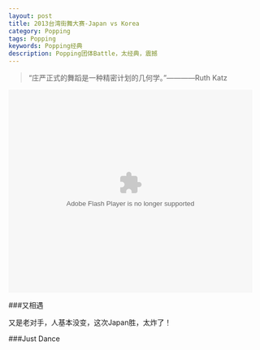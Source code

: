 ```yaml
---
layout: post
title: 2013台湾街舞大赛-Japan vs Korea
category: Popping
tags: Popping
keywords: Popping经典 
description: Popping团体Battle，太经典，震撼
---
```


> “庄严正式的舞蹈是一种精密计划的几何学。”————Ruth Katz

<embed src="http://player.youku.com/player.php/sid/XNzMyMjQ1ODQ0/v.swf" allowFullScreen="true" quality="high" width="480" height="400" align="middle" allowScriptAccess="always" type="application/x-shockwave-flash"></embed>

###又相遇

又是老对手，人基本没变，这次Japan胜，太炸了！

###Just Dance


